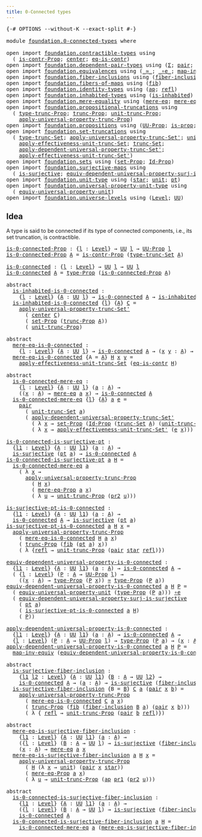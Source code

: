 ```yaml
---
title: 0-Connected types
---
```


<pre class="Agda"><a id="43" class="Symbol">{-#</a> <a id="47" class="Keyword">OPTIONS</a> <a id="55" class="Pragma">--without-K</a> <a id="67" class="Pragma">--exact-split</a> <a id="81" class="Symbol">#-}</a>

<a id="86" class="Keyword">module</a> <a id="93" href="foundation.0-connected-types.html" class="Module">foundation.0-connected-types</a> <a id="122" class="Keyword">where</a>

<a id="129" class="Keyword">open</a> <a id="134" class="Keyword">import</a> <a id="141" href="foundation.contractible-types.html" class="Module">foundation.contractible-types</a> <a id="171" class="Keyword">using</a>
  <a id="179" class="Symbol">(</a> <a id="181" href="foundation.contractible-types.html#1563" class="Function">is-contr-Prop</a><a id="194" class="Symbol">;</a> <a id="196" href="foundation-core.contractible-types.html#1098" class="Function">center</a><a id="202" class="Symbol">;</a> <a id="204" href="foundation-core.contractible-types.html#1311" class="Function">eq-is-contr</a><a id="215" class="Symbol">)</a>
<a id="217" class="Keyword">open</a> <a id="222" class="Keyword">import</a> <a id="229" href="foundation.dependent-pair-types.html" class="Module">foundation.dependent-pair-types</a> <a id="261" class="Keyword">using</a> <a id="267" class="Symbol">(</a><a id="268" href="foundation-core.dependent-pair-types.html#515" class="Record">Σ</a><a id="269" class="Symbol">;</a> <a id="271" href="foundation-core.dependent-pair-types.html#588" class="InductiveConstructor">pair</a><a id="275" class="Symbol">;</a> <a id="277" href="foundation-core.dependent-pair-types.html#605" class="Field">pr1</a><a id="280" class="Symbol">;</a> <a id="282" href="foundation-core.dependent-pair-types.html#617" class="Field">pr2</a><a id="285" class="Symbol">)</a>
<a id="287" class="Keyword">open</a> <a id="292" class="Keyword">import</a> <a id="299" href="foundation.equivalences.html" class="Module">foundation.equivalences</a> <a id="323" class="Keyword">using</a> <a id="329" class="Symbol">(</a><a id="330" href="foundation-core.equivalences.html#1621" class="Function Operator">_≃_</a><a id="333" class="Symbol">;</a> <a id="335" href="foundation-core.equivalences.html#7869" class="Function Operator">_∘e_</a><a id="339" class="Symbol">;</a> <a id="341" href="foundation-core.equivalences.html#5036" class="Function">map-inv-equiv</a><a id="354" class="Symbol">)</a>
<a id="356" class="Keyword">open</a> <a id="361" class="Keyword">import</a> <a id="368" href="foundation.fiber-inclusions.html" class="Module">foundation.fiber-inclusions</a> <a id="396" class="Keyword">using</a> <a id="402" class="Symbol">(</a><a id="403" href="foundation.fiber-inclusions.html#2114" class="Function">fiber-inclusion</a><a id="418" class="Symbol">)</a>
<a id="420" class="Keyword">open</a> <a id="425" class="Keyword">import</a> <a id="432" href="foundation.fibers-of-maps.html" class="Module">foundation.fibers-of-maps</a> <a id="458" class="Keyword">using</a> <a id="464" class="Symbol">(</a><a id="465" href="foundation-core.fibers-of-maps.html#942" class="Function">fib</a><a id="468" class="Symbol">)</a>
<a id="470" class="Keyword">open</a> <a id="475" class="Keyword">import</a> <a id="482" href="foundation.identity-types.html" class="Module">foundation.identity-types</a> <a id="508" class="Keyword">using</a> <a id="514" class="Symbol">(</a><a id="515" href="foundation-core.identity-types.html#4003" class="Function">ap</a><a id="517" class="Symbol">;</a> <a id="519" href="foundation-core.identity-types.html#1820" class="InductiveConstructor">refl</a><a id="523" class="Symbol">)</a>
<a id="525" class="Keyword">open</a> <a id="530" class="Keyword">import</a> <a id="537" href="foundation.inhabited-types.html" class="Module">foundation.inhabited-types</a> <a id="564" class="Keyword">using</a> <a id="570" class="Symbol">(</a><a id="571" href="foundation.inhabited-types.html#502" class="Function">is-inhabited</a><a id="583" class="Symbol">)</a>
<a id="585" class="Keyword">open</a> <a id="590" class="Keyword">import</a> <a id="597" href="foundation.mere-equality.html" class="Module">foundation.mere-equality</a> <a id="622" class="Keyword">using</a> <a id="628" class="Symbol">(</a><a id="629" href="foundation.mere-equality.html#1109" class="Function">mere-eq</a><a id="636" class="Symbol">;</a> <a id="638" href="foundation.mere-equality.html#1010" class="Function">mere-eq-Prop</a><a id="650" class="Symbol">)</a>
<a id="652" class="Keyword">open</a> <a id="657" class="Keyword">import</a> <a id="664" href="foundation.propositional-truncations.html" class="Module">foundation.propositional-truncations</a> <a id="701" class="Keyword">using</a>
  <a id="709" class="Symbol">(</a> <a id="711" href="foundation.propositional-truncations.html#2206" class="Function">type-trunc-Prop</a><a id="726" class="Symbol">;</a> <a id="728" href="foundation.propositional-truncations.html#2704" class="Function">trunc-Prop</a><a id="738" class="Symbol">;</a> <a id="740" href="foundation.propositional-truncations.html#2290" class="Function">unit-trunc-Prop</a><a id="755" class="Symbol">;</a>
    <a id="761" href="foundation.propositional-truncations.html#5769" class="Function">apply-universal-property-trunc-Prop</a><a id="796" class="Symbol">)</a>
<a id="798" class="Keyword">open</a> <a id="803" class="Keyword">import</a> <a id="810" href="foundation.propositions.html" class="Module">foundation.propositions</a> <a id="834" class="Keyword">using</a> <a id="840" class="Symbol">(</a><a id="841" href="foundation-core.propositions.html#1393" class="Function">UU-Prop</a><a id="848" class="Symbol">;</a> <a id="850" href="foundation-core.propositions.html#1309" class="Function">is-prop</a><a id="857" class="Symbol">;</a> <a id="859" href="foundation-core.propositions.html#1495" class="Function">type-Prop</a><a id="868" class="Symbol">)</a>
<a id="870" class="Keyword">open</a> <a id="875" class="Keyword">import</a> <a id="882" href="foundation.set-truncations.html" class="Module">foundation.set-truncations</a> <a id="909" class="Keyword">using</a>
  <a id="917" class="Symbol">(</a> <a id="919" href="foundation.set-truncations.html#3998" class="Function">type-trunc-Set</a><a id="933" class="Symbol">;</a> <a id="935" href="foundation.set-truncations.html#8103" class="Function">apply-universal-property-trunc-Set&#39;</a><a id="970" class="Symbol">;</a> <a id="972" href="foundation.set-truncations.html#4265" class="Function">unit-trunc-Set</a><a id="986" class="Symbol">;</a>
    <a id="992" href="foundation.set-truncations.html#11220" class="Function">apply-effectiveness-unit-trunc-Set</a><a id="1026" class="Symbol">;</a> <a id="1028" href="foundation.set-truncations.html#4197" class="Function">trunc-Set</a><a id="1037" class="Symbol">;</a>
    <a id="1043" href="foundation.set-truncations.html#6427" class="Function">apply-dependent-universal-property-trunc-Set&#39;</a><a id="1088" class="Symbol">;</a>
    <a id="1094" href="foundation.set-truncations.html#11469" class="Function">apply-effectiveness-unit-trunc-Set&#39;</a><a id="1129" class="Symbol">)</a>
<a id="1131" class="Keyword">open</a> <a id="1136" class="Keyword">import</a> <a id="1143" href="foundation.sets.html" class="Module">foundation.sets</a> <a id="1159" class="Keyword">using</a> <a id="1165" class="Symbol">(</a><a id="1166" href="foundation-core.sets.html#3072" class="Function">set-Prop</a><a id="1174" class="Symbol">;</a> <a id="1176" href="foundation-core.sets.html#1420" class="Function">Id-Prop</a><a id="1183" class="Symbol">)</a>
<a id="1185" class="Keyword">open</a> <a id="1190" class="Keyword">import</a> <a id="1197" href="foundation.surjective-maps.html" class="Module">foundation.surjective-maps</a> <a id="1224" class="Keyword">using</a>
  <a id="1232" class="Symbol">(</a> <a id="1234" href="foundation.surjective-maps.html#1938" class="Function">is-surjective</a><a id="1247" class="Symbol">;</a> <a id="1249" href="foundation.surjective-maps.html#5092" class="Function">equiv-dependent-universal-property-surj-is-surjective</a><a id="1302" class="Symbol">)</a>
<a id="1304" class="Keyword">open</a> <a id="1309" class="Keyword">import</a> <a id="1316" href="foundation.unit-type.html" class="Module">foundation.unit-type</a> <a id="1337" class="Keyword">using</a> <a id="1343" class="Symbol">(</a><a id="1344" href="foundation.unit-type.html#1108" class="InductiveConstructor">star</a><a id="1348" class="Symbol">;</a> <a id="1350" href="foundation.unit-type.html#1084" class="Datatype">unit</a><a id="1354" class="Symbol">;</a> <a id="1356" href="foundation.unit-type.html#1598" class="Function">pt</a><a id="1358" class="Symbol">)</a>
<a id="1360" class="Keyword">open</a> <a id="1365" class="Keyword">import</a> <a id="1372" href="foundation.universal-property-unit-type.html" class="Module">foundation.universal-property-unit-type</a> <a id="1412" class="Keyword">using</a>
  <a id="1420" class="Symbol">(</a> <a id="1422" href="foundation.universal-property-unit-type.html#2100" class="Function">equiv-universal-property-unit</a><a id="1451" class="Symbol">)</a>
<a id="1453" class="Keyword">open</a> <a id="1458" class="Keyword">import</a> <a id="1465" href="foundation.universe-levels.html" class="Module">foundation.universe-levels</a> <a id="1492" class="Keyword">using</a> <a id="1498" class="Symbol">(</a><a id="1499" href="Agda.Primitive.html#597" class="Postulate">Level</a><a id="1504" class="Symbol">;</a> <a id="1506" href="foundation-core.universe-levels.html#235" class="Primitive">UU</a><a id="1508" class="Symbol">)</a>
</pre>
## Idea

A type is said to be connected if its type of connected components, i.e., its set truncation, is contractible.

<pre class="Agda"><a id="is-0-connected-Prop"></a><a id="1644" href="foundation.0-connected-types.html#1644" class="Function">is-0-connected-Prop</a> <a id="1664" class="Symbol">:</a> <a id="1666" class="Symbol">{</a><a id="1667" href="foundation.0-connected-types.html#1667" class="Bound">l</a> <a id="1669" class="Symbol">:</a> <a id="1671" href="Agda.Primitive.html#597" class="Postulate">Level</a><a id="1676" class="Symbol">}</a> <a id="1678" class="Symbol">→</a> <a id="1680" href="foundation-core.universe-levels.html#235" class="Primitive">UU</a> <a id="1683" href="foundation.0-connected-types.html#1667" class="Bound">l</a> <a id="1685" class="Symbol">→</a> <a id="1687" href="foundation-core.propositions.html#1393" class="Function">UU-Prop</a> <a id="1695" href="foundation.0-connected-types.html#1667" class="Bound">l</a>
<a id="1697" href="foundation.0-connected-types.html#1644" class="Function">is-0-connected-Prop</a> <a id="1717" href="foundation.0-connected-types.html#1717" class="Bound">A</a> <a id="1719" class="Symbol">=</a> <a id="1721" href="foundation.contractible-types.html#1563" class="Function">is-contr-Prop</a> <a id="1735" class="Symbol">(</a><a id="1736" href="foundation.set-truncations.html#3998" class="Function">type-trunc-Set</a> <a id="1751" href="foundation.0-connected-types.html#1717" class="Bound">A</a><a id="1752" class="Symbol">)</a>

<a id="is-0-connected"></a><a id="1755" href="foundation.0-connected-types.html#1755" class="Function">is-0-connected</a> <a id="1770" class="Symbol">:</a> <a id="1772" class="Symbol">{</a><a id="1773" href="foundation.0-connected-types.html#1773" class="Bound">l</a> <a id="1775" class="Symbol">:</a> <a id="1777" href="Agda.Primitive.html#597" class="Postulate">Level</a><a id="1782" class="Symbol">}</a> <a id="1784" class="Symbol">→</a> <a id="1786" href="foundation-core.universe-levels.html#235" class="Primitive">UU</a> <a id="1789" href="foundation.0-connected-types.html#1773" class="Bound">l</a> <a id="1791" class="Symbol">→</a> <a id="1793" href="foundation-core.universe-levels.html#235" class="Primitive">UU</a> <a id="1796" href="foundation.0-connected-types.html#1773" class="Bound">l</a>
<a id="1798" href="foundation.0-connected-types.html#1755" class="Function">is-0-connected</a> <a id="1813" href="foundation.0-connected-types.html#1813" class="Bound">A</a> <a id="1815" class="Symbol">=</a> <a id="1817" href="foundation-core.propositions.html#1495" class="Function">type-Prop</a> <a id="1827" class="Symbol">(</a><a id="1828" href="foundation.0-connected-types.html#1644" class="Function">is-0-connected-Prop</a> <a id="1848" href="foundation.0-connected-types.html#1813" class="Bound">A</a><a id="1849" class="Symbol">)</a>

<a id="1852" class="Keyword">abstract</a>
  <a id="is-inhabited-is-0-connected"></a><a id="1863" href="foundation.0-connected-types.html#1863" class="Function">is-inhabited-is-0-connected</a> <a id="1891" class="Symbol">:</a>
    <a id="1897" class="Symbol">{</a><a id="1898" href="foundation.0-connected-types.html#1898" class="Bound">l</a> <a id="1900" class="Symbol">:</a> <a id="1902" href="Agda.Primitive.html#597" class="Postulate">Level</a><a id="1907" class="Symbol">}</a> <a id="1909" class="Symbol">{</a><a id="1910" href="foundation.0-connected-types.html#1910" class="Bound">A</a> <a id="1912" class="Symbol">:</a> <a id="1914" href="foundation-core.universe-levels.html#235" class="Primitive">UU</a> <a id="1917" href="foundation.0-connected-types.html#1898" class="Bound">l</a><a id="1918" class="Symbol">}</a> <a id="1920" class="Symbol">→</a> <a id="1922" href="foundation.0-connected-types.html#1755" class="Function">is-0-connected</a> <a id="1937" href="foundation.0-connected-types.html#1910" class="Bound">A</a> <a id="1939" class="Symbol">→</a> <a id="1941" href="foundation.inhabited-types.html#502" class="Function">is-inhabited</a> <a id="1954" href="foundation.0-connected-types.html#1910" class="Bound">A</a>
  <a id="1958" href="foundation.0-connected-types.html#1863" class="Function">is-inhabited-is-0-connected</a> <a id="1986" class="Symbol">{</a><a id="1987" href="foundation.0-connected-types.html#1987" class="Bound">l</a><a id="1988" class="Symbol">}</a> <a id="1990" class="Symbol">{</a><a id="1991" href="foundation.0-connected-types.html#1991" class="Bound">A</a><a id="1992" class="Symbol">}</a> <a id="1994" href="foundation.0-connected-types.html#1994" class="Bound">C</a> <a id="1996" class="Symbol">=</a>
    <a id="2002" href="foundation.set-truncations.html#8103" class="Function">apply-universal-property-trunc-Set&#39;</a>
      <a id="2044" class="Symbol">(</a> <a id="2046" href="foundation-core.contractible-types.html#1098" class="Function">center</a> <a id="2053" href="foundation.0-connected-types.html#1994" class="Bound">C</a><a id="2054" class="Symbol">)</a>
      <a id="2062" class="Symbol">(</a> <a id="2064" href="foundation-core.sets.html#3072" class="Function">set-Prop</a> <a id="2073" class="Symbol">(</a><a id="2074" href="foundation.propositional-truncations.html#2704" class="Function">trunc-Prop</a> <a id="2085" href="foundation.0-connected-types.html#1991" class="Bound">A</a><a id="2086" class="Symbol">))</a>
      <a id="2095" class="Symbol">(</a> <a id="2097" href="foundation.propositional-truncations.html#2290" class="Function">unit-trunc-Prop</a><a id="2112" class="Symbol">)</a>

<a id="2115" class="Keyword">abstract</a>
  <a id="mere-eq-is-0-connected"></a><a id="2126" href="foundation.0-connected-types.html#2126" class="Function">mere-eq-is-0-connected</a> <a id="2149" class="Symbol">:</a>
    <a id="2155" class="Symbol">{</a><a id="2156" href="foundation.0-connected-types.html#2156" class="Bound">l</a> <a id="2158" class="Symbol">:</a> <a id="2160" href="Agda.Primitive.html#597" class="Postulate">Level</a><a id="2165" class="Symbol">}</a> <a id="2167" class="Symbol">{</a><a id="2168" href="foundation.0-connected-types.html#2168" class="Bound">A</a> <a id="2170" class="Symbol">:</a> <a id="2172" href="foundation-core.universe-levels.html#235" class="Primitive">UU</a> <a id="2175" href="foundation.0-connected-types.html#2156" class="Bound">l</a><a id="2176" class="Symbol">}</a> <a id="2178" class="Symbol">→</a> <a id="2180" href="foundation.0-connected-types.html#1755" class="Function">is-0-connected</a> <a id="2195" href="foundation.0-connected-types.html#2168" class="Bound">A</a> <a id="2197" class="Symbol">→</a> <a id="2199" class="Symbol">(</a><a id="2200" href="foundation.0-connected-types.html#2200" class="Bound">x</a> <a id="2202" href="foundation.0-connected-types.html#2202" class="Bound">y</a> <a id="2204" class="Symbol">:</a> <a id="2206" href="foundation.0-connected-types.html#2168" class="Bound">A</a><a id="2207" class="Symbol">)</a> <a id="2209" class="Symbol">→</a> <a id="2211" href="foundation.mere-equality.html#1109" class="Function">mere-eq</a> <a id="2219" href="foundation.0-connected-types.html#2200" class="Bound">x</a> <a id="2221" href="foundation.0-connected-types.html#2202" class="Bound">y</a>
  <a id="2225" href="foundation.0-connected-types.html#2126" class="Function">mere-eq-is-0-connected</a> <a id="2248" class="Symbol">{</a><a id="2249" class="Argument">A</a> <a id="2251" class="Symbol">=</a> <a id="2253" href="foundation.0-connected-types.html#2253" class="Bound">A</a><a id="2254" class="Symbol">}</a> <a id="2256" href="foundation.0-connected-types.html#2256" class="Bound">H</a> <a id="2258" href="foundation.0-connected-types.html#2258" class="Bound">x</a> <a id="2260" href="foundation.0-connected-types.html#2260" class="Bound">y</a> <a id="2262" class="Symbol">=</a>
    <a id="2268" href="foundation.set-truncations.html#11220" class="Function">apply-effectiveness-unit-trunc-Set</a> <a id="2303" class="Symbol">(</a><a id="2304" href="foundation-core.contractible-types.html#1311" class="Function">eq-is-contr</a> <a id="2316" href="foundation.0-connected-types.html#2256" class="Bound">H</a><a id="2317" class="Symbol">)</a>

<a id="2320" class="Keyword">abstract</a>
  <a id="is-0-connected-mere-eq"></a><a id="2331" href="foundation.0-connected-types.html#2331" class="Function">is-0-connected-mere-eq</a> <a id="2354" class="Symbol">:</a>
    <a id="2360" class="Symbol">{</a><a id="2361" href="foundation.0-connected-types.html#2361" class="Bound">l</a> <a id="2363" class="Symbol">:</a> <a id="2365" href="Agda.Primitive.html#597" class="Postulate">Level</a><a id="2370" class="Symbol">}</a> <a id="2372" class="Symbol">{</a><a id="2373" href="foundation.0-connected-types.html#2373" class="Bound">A</a> <a id="2375" class="Symbol">:</a> <a id="2377" href="foundation-core.universe-levels.html#235" class="Primitive">UU</a> <a id="2380" href="foundation.0-connected-types.html#2361" class="Bound">l</a><a id="2381" class="Symbol">}</a> <a id="2383" class="Symbol">(</a><a id="2384" href="foundation.0-connected-types.html#2384" class="Bound">a</a> <a id="2386" class="Symbol">:</a> <a id="2388" href="foundation.0-connected-types.html#2373" class="Bound">A</a><a id="2389" class="Symbol">)</a> <a id="2391" class="Symbol">→</a>
    <a id="2397" class="Symbol">((</a><a id="2399" href="foundation.0-connected-types.html#2399" class="Bound">x</a> <a id="2401" class="Symbol">:</a> <a id="2403" href="foundation.0-connected-types.html#2373" class="Bound">A</a><a id="2404" class="Symbol">)</a> <a id="2406" class="Symbol">→</a> <a id="2408" href="foundation.mere-equality.html#1109" class="Function">mere-eq</a> <a id="2416" href="foundation.0-connected-types.html#2384" class="Bound">a</a> <a id="2418" href="foundation.0-connected-types.html#2399" class="Bound">x</a><a id="2419" class="Symbol">)</a> <a id="2421" class="Symbol">→</a> <a id="2423" href="foundation.0-connected-types.html#1755" class="Function">is-0-connected</a> <a id="2438" href="foundation.0-connected-types.html#2373" class="Bound">A</a>
  <a id="2442" href="foundation.0-connected-types.html#2331" class="Function">is-0-connected-mere-eq</a> <a id="2465" class="Symbol">{</a><a id="2466" href="foundation.0-connected-types.html#2466" class="Bound">l</a><a id="2467" class="Symbol">}</a> <a id="2469" class="Symbol">{</a><a id="2470" href="foundation.0-connected-types.html#2470" class="Bound">A</a><a id="2471" class="Symbol">}</a> <a id="2473" href="foundation.0-connected-types.html#2473" class="Bound">a</a> <a id="2475" href="foundation.0-connected-types.html#2475" class="Bound">e</a> <a id="2477" class="Symbol">=</a>
    <a id="2483" href="foundation-core.dependent-pair-types.html#588" class="InductiveConstructor">pair</a>
      <a id="2494" class="Symbol">(</a> <a id="2496" href="foundation.set-truncations.html#4265" class="Function">unit-trunc-Set</a> <a id="2511" href="foundation.0-connected-types.html#2473" class="Bound">a</a><a id="2512" class="Symbol">)</a>
      <a id="2520" class="Symbol">(</a> <a id="2522" href="foundation.set-truncations.html#6427" class="Function">apply-dependent-universal-property-trunc-Set&#39;</a>
        <a id="2576" class="Symbol">(</a> <a id="2578" class="Symbol">λ</a> <a id="2580" href="foundation.0-connected-types.html#2580" class="Bound">x</a> <a id="2582" class="Symbol">→</a> <a id="2584" href="foundation-core.sets.html#3072" class="Function">set-Prop</a> <a id="2593" class="Symbol">(</a><a id="2594" href="foundation-core.sets.html#1420" class="Function">Id-Prop</a> <a id="2602" class="Symbol">(</a><a id="2603" href="foundation.set-truncations.html#4197" class="Function">trunc-Set</a> <a id="2613" href="foundation.0-connected-types.html#2470" class="Bound">A</a><a id="2614" class="Symbol">)</a> <a id="2616" class="Symbol">(</a><a id="2617" href="foundation.set-truncations.html#4265" class="Function">unit-trunc-Set</a> <a id="2632" href="foundation.0-connected-types.html#2473" class="Bound">a</a><a id="2633" class="Symbol">)</a> <a id="2635" href="foundation.0-connected-types.html#2580" class="Bound">x</a><a id="2636" class="Symbol">))</a>
        <a id="2647" class="Symbol">(</a> <a id="2649" class="Symbol">λ</a> <a id="2651" href="foundation.0-connected-types.html#2651" class="Bound">x</a> <a id="2653" class="Symbol">→</a> <a id="2655" href="foundation.set-truncations.html#11469" class="Function">apply-effectiveness-unit-trunc-Set&#39;</a> <a id="2691" class="Symbol">(</a><a id="2692" href="foundation.0-connected-types.html#2475" class="Bound">e</a> <a id="2694" href="foundation.0-connected-types.html#2651" class="Bound">x</a><a id="2695" class="Symbol">)))</a>

<a id="is-0-connected-is-surjective-pt"></a><a id="2700" href="foundation.0-connected-types.html#2700" class="Function">is-0-connected-is-surjective-pt</a> <a id="2732" class="Symbol">:</a>
  <a id="2736" class="Symbol">{</a><a id="2737" href="foundation.0-connected-types.html#2737" class="Bound">l1</a> <a id="2740" class="Symbol">:</a> <a id="2742" href="Agda.Primitive.html#597" class="Postulate">Level</a><a id="2747" class="Symbol">}</a> <a id="2749" class="Symbol">{</a><a id="2750" href="foundation.0-connected-types.html#2750" class="Bound">A</a> <a id="2752" class="Symbol">:</a> <a id="2754" href="foundation-core.universe-levels.html#235" class="Primitive">UU</a> <a id="2757" href="foundation.0-connected-types.html#2737" class="Bound">l1</a><a id="2759" class="Symbol">}</a> <a id="2761" class="Symbol">(</a><a id="2762" href="foundation.0-connected-types.html#2762" class="Bound">a</a> <a id="2764" class="Symbol">:</a> <a id="2766" href="foundation.0-connected-types.html#2750" class="Bound">A</a><a id="2767" class="Symbol">)</a> <a id="2769" class="Symbol">→</a>
  <a id="2773" href="foundation.surjective-maps.html#1938" class="Function">is-surjective</a> <a id="2787" class="Symbol">(</a><a id="2788" href="foundation.unit-type.html#1598" class="Function">pt</a> <a id="2791" href="foundation.0-connected-types.html#2762" class="Bound">a</a><a id="2792" class="Symbol">)</a> <a id="2794" class="Symbol">→</a> <a id="2796" href="foundation.0-connected-types.html#1755" class="Function">is-0-connected</a> <a id="2811" href="foundation.0-connected-types.html#2750" class="Bound">A</a>
<a id="2813" href="foundation.0-connected-types.html#2700" class="Function">is-0-connected-is-surjective-pt</a> <a id="2845" href="foundation.0-connected-types.html#2845" class="Bound">a</a> <a id="2847" href="foundation.0-connected-types.html#2847" class="Bound">H</a> <a id="2849" class="Symbol">=</a>
  <a id="2853" href="foundation.0-connected-types.html#2331" class="Function">is-0-connected-mere-eq</a> <a id="2876" href="foundation.0-connected-types.html#2845" class="Bound">a</a>
    <a id="2882" class="Symbol">(</a> <a id="2884" class="Symbol">λ</a> <a id="2886" href="foundation.0-connected-types.html#2886" class="Bound">x</a> <a id="2888" class="Symbol">→</a>
      <a id="2896" href="foundation.propositional-truncations.html#5769" class="Function">apply-universal-property-trunc-Prop</a>
        <a id="2940" class="Symbol">(</a> <a id="2942" href="foundation.0-connected-types.html#2847" class="Bound">H</a> <a id="2944" href="foundation.0-connected-types.html#2886" class="Bound">x</a><a id="2945" class="Symbol">)</a>
        <a id="2955" class="Symbol">(</a> <a id="2957" href="foundation.mere-equality.html#1010" class="Function">mere-eq-Prop</a> <a id="2970" href="foundation.0-connected-types.html#2845" class="Bound">a</a> <a id="2972" href="foundation.0-connected-types.html#2886" class="Bound">x</a><a id="2973" class="Symbol">)</a>
        <a id="2983" class="Symbol">(</a> <a id="2985" class="Symbol">λ</a> <a id="2987" href="foundation.0-connected-types.html#2987" class="Bound">u</a> <a id="2989" class="Symbol">→</a> <a id="2991" href="foundation.propositional-truncations.html#2290" class="Function">unit-trunc-Prop</a> <a id="3007" class="Symbol">(</a><a id="3008" href="foundation-core.dependent-pair-types.html#617" class="Field">pr2</a> <a id="3012" href="foundation.0-connected-types.html#2987" class="Bound">u</a><a id="3013" class="Symbol">)))</a>

<a id="is-surjective-pt-is-0-connected"></a><a id="3018" href="foundation.0-connected-types.html#3018" class="Function">is-surjective-pt-is-0-connected</a> <a id="3050" class="Symbol">:</a>
  <a id="3054" class="Symbol">{</a><a id="3055" href="foundation.0-connected-types.html#3055" class="Bound">l1</a> <a id="3058" class="Symbol">:</a> <a id="3060" href="Agda.Primitive.html#597" class="Postulate">Level</a><a id="3065" class="Symbol">}</a> <a id="3067" class="Symbol">{</a><a id="3068" href="foundation.0-connected-types.html#3068" class="Bound">A</a> <a id="3070" class="Symbol">:</a> <a id="3072" href="foundation-core.universe-levels.html#235" class="Primitive">UU</a> <a id="3075" href="foundation.0-connected-types.html#3055" class="Bound">l1</a><a id="3077" class="Symbol">}</a> <a id="3079" class="Symbol">(</a><a id="3080" href="foundation.0-connected-types.html#3080" class="Bound">a</a> <a id="3082" class="Symbol">:</a> <a id="3084" href="foundation.0-connected-types.html#3068" class="Bound">A</a><a id="3085" class="Symbol">)</a> <a id="3087" class="Symbol">→</a>
  <a id="3091" href="foundation.0-connected-types.html#1755" class="Function">is-0-connected</a> <a id="3106" href="foundation.0-connected-types.html#3068" class="Bound">A</a> <a id="3108" class="Symbol">→</a> <a id="3110" href="foundation.surjective-maps.html#1938" class="Function">is-surjective</a> <a id="3124" class="Symbol">(</a><a id="3125" href="foundation.unit-type.html#1598" class="Function">pt</a> <a id="3128" href="foundation.0-connected-types.html#3080" class="Bound">a</a><a id="3129" class="Symbol">)</a>
<a id="3131" href="foundation.0-connected-types.html#3018" class="Function">is-surjective-pt-is-0-connected</a> <a id="3163" href="foundation.0-connected-types.html#3163" class="Bound">a</a> <a id="3165" href="foundation.0-connected-types.html#3165" class="Bound">H</a> <a id="3167" href="foundation.0-connected-types.html#3167" class="Bound">x</a> <a id="3169" class="Symbol">=</a>
  <a id="3173" href="foundation.propositional-truncations.html#5769" class="Function">apply-universal-property-trunc-Prop</a>
    <a id="3213" class="Symbol">(</a> <a id="3215" href="foundation.0-connected-types.html#2126" class="Function">mere-eq-is-0-connected</a> <a id="3238" href="foundation.0-connected-types.html#3165" class="Bound">H</a> <a id="3240" href="foundation.0-connected-types.html#3163" class="Bound">a</a> <a id="3242" href="foundation.0-connected-types.html#3167" class="Bound">x</a><a id="3243" class="Symbol">)</a>
    <a id="3249" class="Symbol">(</a> <a id="3251" href="foundation.propositional-truncations.html#2704" class="Function">trunc-Prop</a> <a id="3262" class="Symbol">(</a><a id="3263" href="foundation-core.fibers-of-maps.html#942" class="Function">fib</a> <a id="3267" class="Symbol">(</a><a id="3268" href="foundation.unit-type.html#1598" class="Function">pt</a> <a id="3271" href="foundation.0-connected-types.html#3163" class="Bound">a</a><a id="3272" class="Symbol">)</a> <a id="3274" href="foundation.0-connected-types.html#3167" class="Bound">x</a><a id="3275" class="Symbol">))</a>
    <a id="3282" class="Symbol">(</a> <a id="3284" class="Symbol">λ</a> <a id="3286" class="Symbol">{</a><a id="3287" href="foundation-core.identity-types.html#1820" class="InductiveConstructor">refl</a> <a id="3292" class="Symbol">→</a> <a id="3294" href="foundation.propositional-truncations.html#2290" class="Function">unit-trunc-Prop</a> <a id="3310" class="Symbol">(</a><a id="3311" href="foundation-core.dependent-pair-types.html#588" class="InductiveConstructor">pair</a> <a id="3316" href="foundation.unit-type.html#1108" class="InductiveConstructor">star</a> <a id="3321" href="foundation-core.identity-types.html#1820" class="InductiveConstructor">refl</a><a id="3325" class="Symbol">)})</a>

<a id="equiv-dependent-universal-property-is-0-connected"></a><a id="3330" href="foundation.0-connected-types.html#3330" class="Function">equiv-dependent-universal-property-is-0-connected</a> <a id="3380" class="Symbol">:</a>
  <a id="3384" class="Symbol">{</a><a id="3385" href="foundation.0-connected-types.html#3385" class="Bound">l1</a> <a id="3388" class="Symbol">:</a> <a id="3390" href="Agda.Primitive.html#597" class="Postulate">Level</a><a id="3395" class="Symbol">}</a> <a id="3397" class="Symbol">{</a><a id="3398" href="foundation.0-connected-types.html#3398" class="Bound">A</a> <a id="3400" class="Symbol">:</a> <a id="3402" href="foundation-core.universe-levels.html#235" class="Primitive">UU</a> <a id="3405" href="foundation.0-connected-types.html#3385" class="Bound">l1</a><a id="3407" class="Symbol">}</a> <a id="3409" class="Symbol">(</a><a id="3410" href="foundation.0-connected-types.html#3410" class="Bound">a</a> <a id="3412" class="Symbol">:</a> <a id="3414" href="foundation.0-connected-types.html#3398" class="Bound">A</a><a id="3415" class="Symbol">)</a> <a id="3417" class="Symbol">→</a> <a id="3419" href="foundation.0-connected-types.html#1755" class="Function">is-0-connected</a> <a id="3434" href="foundation.0-connected-types.html#3398" class="Bound">A</a> <a id="3436" class="Symbol">→</a>
  <a id="3440" class="Symbol">(</a> <a id="3442" class="Symbol">{</a><a id="3443" href="foundation.0-connected-types.html#3443" class="Bound">l</a> <a id="3445" class="Symbol">:</a> <a id="3447" href="Agda.Primitive.html#597" class="Postulate">Level</a><a id="3452" class="Symbol">}</a> <a id="3454" class="Symbol">(</a><a id="3455" href="foundation.0-connected-types.html#3455" class="Bound">P</a> <a id="3457" class="Symbol">:</a> <a id="3459" href="foundation.0-connected-types.html#3398" class="Bound">A</a> <a id="3461" class="Symbol">→</a> <a id="3463" href="foundation-core.propositions.html#1393" class="Function">UU-Prop</a> <a id="3471" href="foundation.0-connected-types.html#3443" class="Bound">l</a><a id="3472" class="Symbol">)</a> <a id="3474" class="Symbol">→</a>
    <a id="3480" class="Symbol">((</a><a id="3482" href="foundation.0-connected-types.html#3482" class="Bound">x</a> <a id="3484" class="Symbol">:</a> <a id="3486" href="foundation.0-connected-types.html#3398" class="Bound">A</a><a id="3487" class="Symbol">)</a> <a id="3489" class="Symbol">→</a> <a id="3491" href="foundation-core.propositions.html#1495" class="Function">type-Prop</a> <a id="3501" class="Symbol">(</a><a id="3502" href="foundation.0-connected-types.html#3455" class="Bound">P</a> <a id="3504" href="foundation.0-connected-types.html#3482" class="Bound">x</a><a id="3505" class="Symbol">))</a> <a id="3508" href="foundation-core.equivalences.html#1621" class="Function Operator">≃</a> <a id="3510" href="foundation-core.propositions.html#1495" class="Function">type-Prop</a> <a id="3520" class="Symbol">(</a><a id="3521" href="foundation.0-connected-types.html#3455" class="Bound">P</a> <a id="3523" href="foundation.0-connected-types.html#3410" class="Bound">a</a><a id="3524" class="Symbol">))</a>
<a id="3527" href="foundation.0-connected-types.html#3330" class="Function">equiv-dependent-universal-property-is-0-connected</a> <a id="3577" href="foundation.0-connected-types.html#3577" class="Bound">a</a> <a id="3579" href="foundation.0-connected-types.html#3579" class="Bound">H</a> <a id="3581" href="foundation.0-connected-types.html#3581" class="Bound">P</a> <a id="3583" class="Symbol">=</a>
  <a id="3587" class="Symbol">(</a> <a id="3589" href="foundation.universal-property-unit-type.html#2100" class="Function">equiv-universal-property-unit</a> <a id="3619" class="Symbol">(</a><a id="3620" href="foundation-core.propositions.html#1495" class="Function">type-Prop</a> <a id="3630" class="Symbol">(</a><a id="3631" href="foundation.0-connected-types.html#3581" class="Bound">P</a> <a id="3633" href="foundation.0-connected-types.html#3577" class="Bound">a</a><a id="3634" class="Symbol">)))</a> <a id="3638" href="foundation-core.equivalences.html#7869" class="Function Operator">∘e</a>
  <a id="3643" class="Symbol">(</a> <a id="3645" href="foundation.surjective-maps.html#5092" class="Function">equiv-dependent-universal-property-surj-is-surjective</a>
    <a id="3703" class="Symbol">(</a> <a id="3705" href="foundation.unit-type.html#1598" class="Function">pt</a> <a id="3708" href="foundation.0-connected-types.html#3577" class="Bound">a</a><a id="3709" class="Symbol">)</a>
    <a id="3715" class="Symbol">(</a> <a id="3717" href="foundation.0-connected-types.html#3018" class="Function">is-surjective-pt-is-0-connected</a> <a id="3749" href="foundation.0-connected-types.html#3577" class="Bound">a</a> <a id="3751" href="foundation.0-connected-types.html#3579" class="Bound">H</a><a id="3752" class="Symbol">)</a>
    <a id="3758" class="Symbol">(</a> <a id="3760" href="foundation.0-connected-types.html#3581" class="Bound">P</a><a id="3761" class="Symbol">))</a>

<a id="apply-dependent-universal-property-is-0-connected"></a><a id="3765" href="foundation.0-connected-types.html#3765" class="Function">apply-dependent-universal-property-is-0-connected</a> <a id="3815" class="Symbol">:</a>
  <a id="3819" class="Symbol">{</a><a id="3820" href="foundation.0-connected-types.html#3820" class="Bound">l1</a> <a id="3823" class="Symbol">:</a> <a id="3825" href="Agda.Primitive.html#597" class="Postulate">Level</a><a id="3830" class="Symbol">}</a> <a id="3832" class="Symbol">{</a><a id="3833" href="foundation.0-connected-types.html#3833" class="Bound">A</a> <a id="3835" class="Symbol">:</a> <a id="3837" href="foundation-core.universe-levels.html#235" class="Primitive">UU</a> <a id="3840" href="foundation.0-connected-types.html#3820" class="Bound">l1</a><a id="3842" class="Symbol">}</a> <a id="3844" class="Symbol">(</a><a id="3845" href="foundation.0-connected-types.html#3845" class="Bound">a</a> <a id="3847" class="Symbol">:</a> <a id="3849" href="foundation.0-connected-types.html#3833" class="Bound">A</a><a id="3850" class="Symbol">)</a> <a id="3852" class="Symbol">→</a> <a id="3854" href="foundation.0-connected-types.html#1755" class="Function">is-0-connected</a> <a id="3869" href="foundation.0-connected-types.html#3833" class="Bound">A</a> <a id="3871" class="Symbol">→</a>
  <a id="3875" class="Symbol">{</a><a id="3876" href="foundation.0-connected-types.html#3876" class="Bound">l</a> <a id="3878" class="Symbol">:</a> <a id="3880" href="Agda.Primitive.html#597" class="Postulate">Level</a><a id="3885" class="Symbol">}</a> <a id="3887" class="Symbol">(</a><a id="3888" href="foundation.0-connected-types.html#3888" class="Bound">P</a> <a id="3890" class="Symbol">:</a> <a id="3892" href="foundation.0-connected-types.html#3833" class="Bound">A</a> <a id="3894" class="Symbol">→</a> <a id="3896" href="foundation-core.propositions.html#1393" class="Function">UU-Prop</a> <a id="3904" href="foundation.0-connected-types.html#3876" class="Bound">l</a><a id="3905" class="Symbol">)</a> <a id="3907" class="Symbol">→</a> <a id="3909" href="foundation-core.propositions.html#1495" class="Function">type-Prop</a> <a id="3919" class="Symbol">(</a><a id="3920" href="foundation.0-connected-types.html#3888" class="Bound">P</a> <a id="3922" href="foundation.0-connected-types.html#3845" class="Bound">a</a><a id="3923" class="Symbol">)</a> <a id="3925" class="Symbol">→</a> <a id="3927" class="Symbol">(</a><a id="3928" href="foundation.0-connected-types.html#3928" class="Bound">x</a> <a id="3930" class="Symbol">:</a> <a id="3932" href="foundation.0-connected-types.html#3833" class="Bound">A</a><a id="3933" class="Symbol">)</a> <a id="3935" class="Symbol">→</a> <a id="3937" href="foundation-core.propositions.html#1495" class="Function">type-Prop</a> <a id="3947" class="Symbol">(</a><a id="3948" href="foundation.0-connected-types.html#3888" class="Bound">P</a> <a id="3950" href="foundation.0-connected-types.html#3928" class="Bound">x</a><a id="3951" class="Symbol">)</a>
<a id="3953" href="foundation.0-connected-types.html#3765" class="Function">apply-dependent-universal-property-is-0-connected</a> <a id="4003" href="foundation.0-connected-types.html#4003" class="Bound">a</a> <a id="4005" href="foundation.0-connected-types.html#4005" class="Bound">H</a> <a id="4007" href="foundation.0-connected-types.html#4007" class="Bound">P</a> <a id="4009" class="Symbol">=</a>
  <a id="4013" href="foundation-core.equivalences.html#5036" class="Function">map-inv-equiv</a> <a id="4027" class="Symbol">(</a><a id="4028" href="foundation.0-connected-types.html#3330" class="Function">equiv-dependent-universal-property-is-0-connected</a> <a id="4078" href="foundation.0-connected-types.html#4003" class="Bound">a</a> <a id="4080" href="foundation.0-connected-types.html#4005" class="Bound">H</a> <a id="4082" href="foundation.0-connected-types.html#4007" class="Bound">P</a><a id="4083" class="Symbol">)</a>

<a id="4086" class="Keyword">abstract</a>
  <a id="is-surjective-fiber-inclusion"></a><a id="4097" href="foundation.0-connected-types.html#4097" class="Function">is-surjective-fiber-inclusion</a> <a id="4127" class="Symbol">:</a>
    <a id="4133" class="Symbol">{</a><a id="4134" href="foundation.0-connected-types.html#4134" class="Bound">l1</a> <a id="4137" href="foundation.0-connected-types.html#4137" class="Bound">l2</a> <a id="4140" class="Symbol">:</a> <a id="4142" href="Agda.Primitive.html#597" class="Postulate">Level</a><a id="4147" class="Symbol">}</a> <a id="4149" class="Symbol">{</a><a id="4150" href="foundation.0-connected-types.html#4150" class="Bound">A</a> <a id="4152" class="Symbol">:</a> <a id="4154" href="foundation-core.universe-levels.html#235" class="Primitive">UU</a> <a id="4157" href="foundation.0-connected-types.html#4134" class="Bound">l1</a><a id="4159" class="Symbol">}</a> <a id="4161" class="Symbol">{</a><a id="4162" href="foundation.0-connected-types.html#4162" class="Bound">B</a> <a id="4164" class="Symbol">:</a> <a id="4166" href="foundation.0-connected-types.html#4150" class="Bound">A</a> <a id="4168" class="Symbol">→</a> <a id="4170" href="foundation-core.universe-levels.html#235" class="Primitive">UU</a> <a id="4173" href="foundation.0-connected-types.html#4137" class="Bound">l2</a><a id="4175" class="Symbol">}</a> <a id="4177" class="Symbol">→</a>
    <a id="4183" href="foundation.0-connected-types.html#1755" class="Function">is-0-connected</a> <a id="4198" href="foundation.0-connected-types.html#4150" class="Bound">A</a> <a id="4200" class="Symbol">→</a> <a id="4202" class="Symbol">(</a><a id="4203" href="foundation.0-connected-types.html#4203" class="Bound">a</a> <a id="4205" class="Symbol">:</a> <a id="4207" href="foundation.0-connected-types.html#4150" class="Bound">A</a><a id="4208" class="Symbol">)</a> <a id="4210" class="Symbol">→</a> <a id="4212" href="foundation.surjective-maps.html#1938" class="Function">is-surjective</a> <a id="4226" class="Symbol">(</a><a id="4227" href="foundation.fiber-inclusions.html#2114" class="Function">fiber-inclusion</a> <a id="4243" href="foundation.0-connected-types.html#4162" class="Bound">B</a> <a id="4245" href="foundation.0-connected-types.html#4203" class="Bound">a</a><a id="4246" class="Symbol">)</a>
  <a id="4250" href="foundation.0-connected-types.html#4097" class="Function">is-surjective-fiber-inclusion</a> <a id="4280" class="Symbol">{</a><a id="4281" class="Argument">B</a> <a id="4283" class="Symbol">=</a> <a id="4285" href="foundation.0-connected-types.html#4285" class="Bound">B</a><a id="4286" class="Symbol">}</a> <a id="4288" href="foundation.0-connected-types.html#4288" class="Bound">C</a> <a id="4290" href="foundation.0-connected-types.html#4290" class="Bound">a</a> <a id="4292" class="Symbol">(</a><a id="4293" href="foundation-core.dependent-pair-types.html#588" class="InductiveConstructor">pair</a> <a id="4298" href="foundation.0-connected-types.html#4298" class="Bound">x</a> <a id="4300" href="foundation.0-connected-types.html#4300" class="Bound">b</a><a id="4301" class="Symbol">)</a> <a id="4303" class="Symbol">=</a>
    <a id="4309" href="foundation.propositional-truncations.html#5769" class="Function">apply-universal-property-trunc-Prop</a>
      <a id="4351" class="Symbol">(</a> <a id="4353" href="foundation.0-connected-types.html#2126" class="Function">mere-eq-is-0-connected</a> <a id="4376" href="foundation.0-connected-types.html#4288" class="Bound">C</a> <a id="4378" href="foundation.0-connected-types.html#4290" class="Bound">a</a> <a id="4380" href="foundation.0-connected-types.html#4298" class="Bound">x</a><a id="4381" class="Symbol">)</a>
      <a id="4389" class="Symbol">(</a> <a id="4391" href="foundation.propositional-truncations.html#2704" class="Function">trunc-Prop</a> <a id="4402" class="Symbol">(</a><a id="4403" href="foundation-core.fibers-of-maps.html#942" class="Function">fib</a> <a id="4407" class="Symbol">(</a><a id="4408" href="foundation.fiber-inclusions.html#2114" class="Function">fiber-inclusion</a> <a id="4424" href="foundation.0-connected-types.html#4285" class="Bound">B</a> <a id="4426" href="foundation.0-connected-types.html#4290" class="Bound">a</a><a id="4427" class="Symbol">)</a> <a id="4429" class="Symbol">(</a><a id="4430" href="foundation-core.dependent-pair-types.html#588" class="InductiveConstructor">pair</a> <a id="4435" href="foundation.0-connected-types.html#4298" class="Bound">x</a> <a id="4437" href="foundation.0-connected-types.html#4300" class="Bound">b</a><a id="4438" class="Symbol">)))</a>
      <a id="4448" class="Symbol">(</a> <a id="4450" class="Symbol">λ</a> <a id="4452" class="Symbol">{</a> <a id="4454" href="foundation-core.identity-types.html#1820" class="InductiveConstructor">refl</a> <a id="4459" class="Symbol">→</a> <a id="4461" href="foundation.propositional-truncations.html#2290" class="Function">unit-trunc-Prop</a> <a id="4477" class="Symbol">(</a><a id="4478" href="foundation-core.dependent-pair-types.html#588" class="InductiveConstructor">pair</a> <a id="4483" href="foundation.0-connected-types.html#4300" class="Bound">b</a> <a id="4485" href="foundation-core.identity-types.html#1820" class="InductiveConstructor">refl</a><a id="4489" class="Symbol">)})</a>

<a id="4494" class="Keyword">abstract</a>
  <a id="mere-eq-is-surjective-fiber-inclusion"></a><a id="4505" href="foundation.0-connected-types.html#4505" class="Function">mere-eq-is-surjective-fiber-inclusion</a> <a id="4543" class="Symbol">:</a>
    <a id="4549" class="Symbol">{</a><a id="4550" href="foundation.0-connected-types.html#4550" class="Bound">l1</a> <a id="4553" class="Symbol">:</a> <a id="4555" href="Agda.Primitive.html#597" class="Postulate">Level</a><a id="4560" class="Symbol">}</a> <a id="4562" class="Symbol">{</a><a id="4563" href="foundation.0-connected-types.html#4563" class="Bound">A</a> <a id="4565" class="Symbol">:</a> <a id="4567" href="foundation-core.universe-levels.html#235" class="Primitive">UU</a> <a id="4570" href="foundation.0-connected-types.html#4550" class="Bound">l1</a><a id="4572" class="Symbol">}</a> <a id="4574" class="Symbol">(</a><a id="4575" href="foundation.0-connected-types.html#4575" class="Bound">a</a> <a id="4577" class="Symbol">:</a> <a id="4579" href="foundation.0-connected-types.html#4563" class="Bound">A</a><a id="4580" class="Symbol">)</a> <a id="4582" class="Symbol">→</a>
    <a id="4588" class="Symbol">({</a><a id="4590" href="foundation.0-connected-types.html#4590" class="Bound">l</a> <a id="4592" class="Symbol">:</a> <a id="4594" href="Agda.Primitive.html#597" class="Postulate">Level</a><a id="4599" class="Symbol">}</a> <a id="4601" class="Symbol">(</a><a id="4602" href="foundation.0-connected-types.html#4602" class="Bound">B</a> <a id="4604" class="Symbol">:</a> <a id="4606" href="foundation.0-connected-types.html#4563" class="Bound">A</a> <a id="4608" class="Symbol">→</a> <a id="4610" href="foundation-core.universe-levels.html#235" class="Primitive">UU</a> <a id="4613" href="foundation.0-connected-types.html#4590" class="Bound">l</a><a id="4614" class="Symbol">)</a> <a id="4616" class="Symbol">→</a> <a id="4618" href="foundation.surjective-maps.html#1938" class="Function">is-surjective</a> <a id="4632" class="Symbol">(</a><a id="4633" href="foundation.fiber-inclusions.html#2114" class="Function">fiber-inclusion</a> <a id="4649" href="foundation.0-connected-types.html#4602" class="Bound">B</a> <a id="4651" href="foundation.0-connected-types.html#4575" class="Bound">a</a><a id="4652" class="Symbol">))</a> <a id="4655" class="Symbol">→</a>
    <a id="4661" class="Symbol">(</a><a id="4662" href="foundation.0-connected-types.html#4662" class="Bound">x</a> <a id="4664" class="Symbol">:</a> <a id="4666" href="foundation.0-connected-types.html#4563" class="Bound">A</a><a id="4667" class="Symbol">)</a> <a id="4669" class="Symbol">→</a> <a id="4671" href="foundation.mere-equality.html#1109" class="Function">mere-eq</a> <a id="4679" href="foundation.0-connected-types.html#4575" class="Bound">a</a> <a id="4681" href="foundation.0-connected-types.html#4662" class="Bound">x</a>
  <a id="4685" href="foundation.0-connected-types.html#4505" class="Function">mere-eq-is-surjective-fiber-inclusion</a> <a id="4723" href="foundation.0-connected-types.html#4723" class="Bound">a</a> <a id="4725" href="foundation.0-connected-types.html#4725" class="Bound">H</a> <a id="4727" href="foundation.0-connected-types.html#4727" class="Bound">x</a> <a id="4729" class="Symbol">=</a>
    <a id="4735" href="foundation.propositional-truncations.html#5769" class="Function">apply-universal-property-trunc-Prop</a>
      <a id="4777" class="Symbol">(</a> <a id="4779" href="foundation.0-connected-types.html#4725" class="Bound">H</a> <a id="4781" class="Symbol">(λ</a> <a id="4784" href="foundation.0-connected-types.html#4784" class="Bound">x</a> <a id="4786" class="Symbol">→</a> <a id="4788" href="foundation.unit-type.html#1084" class="Datatype">unit</a><a id="4792" class="Symbol">)</a> <a id="4794" class="Symbol">(</a><a id="4795" href="foundation-core.dependent-pair-types.html#588" class="InductiveConstructor">pair</a> <a id="4800" href="foundation.0-connected-types.html#4727" class="Bound">x</a> <a id="4802" href="foundation.unit-type.html#1108" class="InductiveConstructor">star</a><a id="4806" class="Symbol">))</a>
      <a id="4815" class="Symbol">(</a> <a id="4817" href="foundation.mere-equality.html#1010" class="Function">mere-eq-Prop</a> <a id="4830" href="foundation.0-connected-types.html#4723" class="Bound">a</a> <a id="4832" href="foundation.0-connected-types.html#4727" class="Bound">x</a><a id="4833" class="Symbol">)</a>
      <a id="4841" class="Symbol">(</a> <a id="4843" class="Symbol">λ</a> <a id="4845" href="foundation.0-connected-types.html#4845" class="Bound">u</a> <a id="4847" class="Symbol">→</a> <a id="4849" href="foundation.propositional-truncations.html#2290" class="Function">unit-trunc-Prop</a> <a id="4865" class="Symbol">(</a><a id="4866" href="foundation-core.identity-types.html#4003" class="Function">ap</a> <a id="4869" href="foundation-core.dependent-pair-types.html#605" class="Field">pr1</a> <a id="4873" class="Symbol">(</a><a id="4874" href="foundation-core.dependent-pair-types.html#617" class="Field">pr2</a> <a id="4878" href="foundation.0-connected-types.html#4845" class="Bound">u</a><a id="4879" class="Symbol">)))</a>

<a id="4884" class="Keyword">abstract</a>
  <a id="is-0-connected-is-surjective-fiber-inclusion"></a><a id="4895" href="foundation.0-connected-types.html#4895" class="Function">is-0-connected-is-surjective-fiber-inclusion</a> <a id="4940" class="Symbol">:</a>
    <a id="4946" class="Symbol">{</a><a id="4947" href="foundation.0-connected-types.html#4947" class="Bound">l1</a> <a id="4950" class="Symbol">:</a> <a id="4952" href="Agda.Primitive.html#597" class="Postulate">Level</a><a id="4957" class="Symbol">}</a> <a id="4959" class="Symbol">{</a><a id="4960" href="foundation.0-connected-types.html#4960" class="Bound">A</a> <a id="4962" class="Symbol">:</a> <a id="4964" href="foundation-core.universe-levels.html#235" class="Primitive">UU</a> <a id="4967" href="foundation.0-connected-types.html#4947" class="Bound">l1</a><a id="4969" class="Symbol">}</a> <a id="4971" class="Symbol">(</a><a id="4972" href="foundation.0-connected-types.html#4972" class="Bound">a</a> <a id="4974" class="Symbol">:</a> <a id="4976" href="foundation.0-connected-types.html#4960" class="Bound">A</a><a id="4977" class="Symbol">)</a> <a id="4979" class="Symbol">→</a>
    <a id="4985" class="Symbol">({</a><a id="4987" href="foundation.0-connected-types.html#4987" class="Bound">l</a> <a id="4989" class="Symbol">:</a> <a id="4991" href="Agda.Primitive.html#597" class="Postulate">Level</a><a id="4996" class="Symbol">}</a> <a id="4998" class="Symbol">(</a><a id="4999" href="foundation.0-connected-types.html#4999" class="Bound">B</a> <a id="5001" class="Symbol">:</a> <a id="5003" href="foundation.0-connected-types.html#4960" class="Bound">A</a> <a id="5005" class="Symbol">→</a> <a id="5007" href="foundation-core.universe-levels.html#235" class="Primitive">UU</a> <a id="5010" href="foundation.0-connected-types.html#4987" class="Bound">l</a><a id="5011" class="Symbol">)</a> <a id="5013" class="Symbol">→</a> <a id="5015" href="foundation.surjective-maps.html#1938" class="Function">is-surjective</a> <a id="5029" class="Symbol">(</a><a id="5030" href="foundation.fiber-inclusions.html#2114" class="Function">fiber-inclusion</a> <a id="5046" href="foundation.0-connected-types.html#4999" class="Bound">B</a> <a id="5048" href="foundation.0-connected-types.html#4972" class="Bound">a</a><a id="5049" class="Symbol">))</a> <a id="5052" class="Symbol">→</a>
    <a id="5058" href="foundation.0-connected-types.html#1755" class="Function">is-0-connected</a> <a id="5073" href="foundation.0-connected-types.html#4960" class="Bound">A</a>
  <a id="5077" href="foundation.0-connected-types.html#4895" class="Function">is-0-connected-is-surjective-fiber-inclusion</a> <a id="5122" href="foundation.0-connected-types.html#5122" class="Bound">a</a> <a id="5124" href="foundation.0-connected-types.html#5124" class="Bound">H</a> <a id="5126" class="Symbol">=</a>
    <a id="5132" href="foundation.0-connected-types.html#2331" class="Function">is-0-connected-mere-eq</a> <a id="5155" href="foundation.0-connected-types.html#5122" class="Bound">a</a> <a id="5157" class="Symbol">(</a><a id="5158" href="foundation.0-connected-types.html#4505" class="Function">mere-eq-is-surjective-fiber-inclusion</a> <a id="5196" href="foundation.0-connected-types.html#5122" class="Bound">a</a> <a id="5198" href="foundation.0-connected-types.html#5124" class="Bound">H</a><a id="5199" class="Symbol">)</a>
</pre>